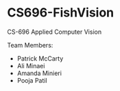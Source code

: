 # CS696-FishVision
CS-696 Applied Computer Vision

Team Members:
- Patrick McCarty
- Ali Minaei
- Amanda Minieri
- Pooja Patil
